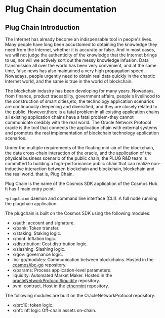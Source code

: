 # Plug Chain documentation

## Plug Chain Introduction

The Internet has already become an indispensable tool in people's lives. Many people have long been accustomed to obtaining the knowledge they need from the Internet, whether it is accurate or false. And in most cases, we will not judge the authenticity of the knowledge that the Internet brings to us, nor will we actively sort out the messy knowledge infusion. Data transmission all over the world has been very convenient, and at the same time, false news has also maintained a very high propagation speed. Nowadays, people urgently need to obtain real data quickly in the chaotic Internet world, and the same is true in the world of blockchain.

The blockchain industry has been developing for many years. Nowadays, from finance, product traceability, government affairs, people's livelihood to the construction of smart cities,etc,  the technology application scenarios are continuously deepening and diversified, and they are closely related to the public. However,there is a fatal problem in all existing application chains all existing application chains have a fatal problem-they cannot communicate credibly with the real world. The Oracle Network Protocol oracle is the tool that connects the application chain with external systems and promotes the real implementation of blockchain technology application scenarios.

Under the multiple requirements of the floating mid-air of the blockchain, the data cross-chain interaction of the oracle, and the application of the physical business scenario of the public chain, the PLUG R&D team is committed to building a high-performance public chain that can realize non-inductive interaction between blockchain and blockchain, blockchain and the real world. that is, Plug Chain.

Plug Chain is the name of the Cosmos SDK application of the Cosmos Hub. It has 1 main entry point:

-`plugchaind` daemon and command line interface (CLI). A full node running the plugchain application.

The plugchain is built on the Cosmos SDK using the following modules:

- x/auth: account and signature.
- x/bank: Token transfer.
- x/staking: Staking logic.
- x/mint: Inflation logic.
- x/distribution: Cost distribution logic.
- x/slashing: Slashing logic.
- x/gov: governance logic.
- ibc-go/modules: Communication between blockchains. Hosted in the [cosmos/ibc-go](https://github.com/cosmos/ibc-go) repository.
- x/params: Process application-level parameters.
- liquidity:  Automated Market Maker. Hosted in the [oracleNetworkProtocol/liquidity](https://github.com/oracleNetworkProtocol/liquidity) repository.
- pvm: contract. Host in the [ethermint](https://github.com/oracleNetworkProtocol/ethermint) repository.

The following modules are built on the OracleNetworkProtocol repository:

- x/prc10: token logic.
- x/nft: nft logic Off-chain assets on-chain.
